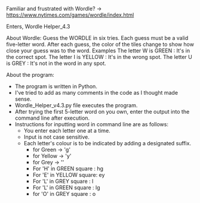 Familiar and frustrated with Wordle? -> https://www.nytimes.com/games/wordle/index.html

Enters, Wordle Helper_4.3

About Wordle:
Guess the WORDLE in six tries.
Each guess must be a valid five-letter word.
After each guess, the color of the tiles change to show how close your guess was to the word.
Examples
The letter W is GREEN  : It's in the correct spot.
The letter I is YELLOW : It's in the wrong spot.
The letter U is GREY   : It's not in the word in any spot.

About the program:
- The program is written in Python.
- I've tried to add as many comments in the code as I thought made sense.
- Wordle_Helper_v4.3.py file executes the program.
- After trying the first 5-letter word on you own, enter the output into the command line after execution.
- Instructions for inputting word in command line are as follows:
   - You enter each letter one at a time.
   - Input is not case sensitive.
   - Each letter's colour is to be indicated by adding a designated suffix.
       - for Green  -> 'g'
       - for Yellow -> 'y'
       - for Grey   -> ''
       - For 'H' in GREEN square : hg
       - For 'E' in YELLOW square: ey
       - For 'L' in GREY square  : l
       - For 'L' in GREEN square : lg
       - for 'O' in GREY square  : o
